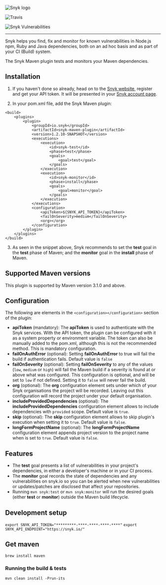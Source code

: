 ![Snyk logo](https://snyk.io/style/asset/logo/snyk-print.svg)

![Travis](https://img.shields.io/travis/snyk/snyk-maven-plugin.svg)

![Snyk Vulnerabilities](https://img.shields.io/snyk/vulnerabilities/github/snyk/snyk-maven-plugin.svg)

***

Snyk helps you find, fix and monitor for known vulnerabilities in Node.js npm, Ruby and Java dependencies, both on an ad hoc basis and as part of your CI (Build) system.

The Snyk Maven plugin tests and monitors your Maven dependencies.

## Installation

1. If you haven't done so already, head on to the [Snyk website](https://snyk.io), register and get your API token. It will be presented in your [Snyk account page](https://snyk.io/account/).

2. In your pom.xml file, add the Snyk Maven plugin:

```
<build>
    <plugins>
        <plugin>
            <groupId>io.snyk</groupId>
            <artifactId>snyk-maven-plugin</artifactId>
            <version>1.2.10-SNAPSHOT</version>
            <executions>
                <execution>
                    <id>snyk-test</id>
                    <phase>test</phase>
                    <goals>
                        <goal>test</goal>
                    </goals>
                </execution>
                <execution>
                    <id>snyk-monitor</id>
                    <phase>install</phase>
                    <goals>
                        <goal>monitor</goal>
                    </goals>
                </execution>
            </executions>
            <configuration>
                <apiToken>${SNYK_API_TOKEN}</apiToken>
                <failOnSeverity>medium</failOnSeverity>
                <org></org>
            </configuration>
        </plugin>
    </plugins>
</build>
```

3. As seen in the snippet above, Snyk recommends to set the **test** goal in the **test** phase of Maven; and the **monitor** goal in the **install** phase of Maven.

## Supported Maven versions

This plugin is supported by Maven version 3.1.0 and above.

## Configuration

The following are elements in the `<configuration></configuration>` section of the plugin:

- **apiToken** (mandatory): The **apiToken** is used to authenticate with the Snyk services. With the API token, the plugin can be configured with it as a system property or environment variable. The token can also be manually added to the pom.xml, although this is not the recommended method. This is mandatory configuration.
- **failOnAuthError** (optional): Setting **failOnAuthError** to true will fail the build if authentication fails. Default value is `false`
- **failOnSeverity** (optional): Setting **failOnSeverity** to any of the values (`low`, `medium` or `high`) will fail the Maven build if a severity is found at or above what was configured. This configuration is optional, and will be set to `low` if not defined. Setting it to `false` will never fail the build.
- **org** (optional): The **org** configuration element sets under which of your Snyk organisations the project will be recorded. Leaving out this configuration will record the project under your default organisation.
- **includeProvidedDependencies** (optional): The **includeProvidedDependencies** configuration element allows to include dependencies with `provided` scope. Default value is `true`.
- **skip** (optional): The **skip** configuration element allows to skip plugin's execution when setting it to `true`. Default value is `false`.
- **longFormProjectName** (optional): The **longFormProjectName** configuration element appends project version to the project name when is set to `true`. Default value is `false`.

## Features

- The **test** goal presents a list of vulnerabilities in your project's dependencies, in either a developer's machine or in your CI process.
- The **monitor** goal records the state of dependencies and any vulnerabilities on snyk.io so you can be alerted when new vulnerabilities or updates/patches are disclosed that affect your repositories.
- Running `mvn snyk:test` or `mvn snyk:monitor` will run the desired goals (either **test** or **monitor**) outside the Maven build lifecycle.


## Development setup
`export SNYK_API_TOKEN="*********-****-****-****-****"`
`export SNYK_API_ENDPOINT="https://snyk.io/"`
## Get maven
`brew install maven`
### Running the build & tests
`mvn clean install -Prun-its`
